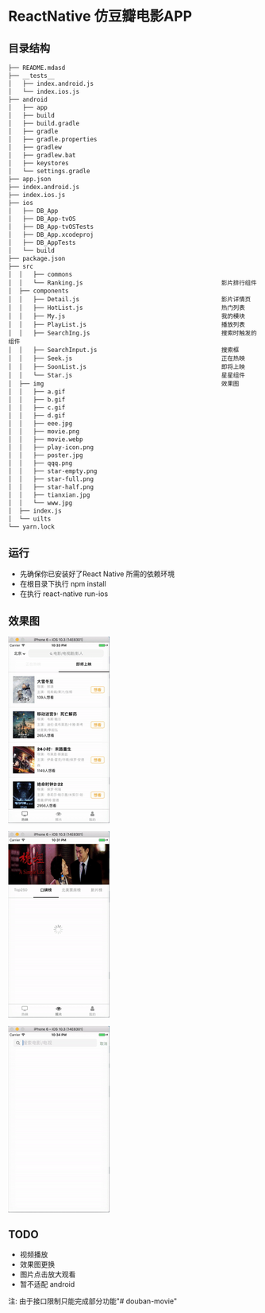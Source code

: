 # ReactNative 仿豆瓣电影APP

## 目录结构
```
├── README.mdasd
├── __tests__
│   ├── index.android.js
│   └── index.ios.js
├── android
│   ├── app
│   ├── build
│   ├── build.gradle
│   ├── gradle
│   ├── gradle.properties
│   ├── gradlew
│   ├── gradlew.bat
│   ├── keystores
│   └── settings.gradle
├── app.json
├── index.android.js
├── index.ios.js
├── ios
│   ├── DB_App
│   ├── DB_App-tvOS
│   ├── DB_App-tvOSTests
│   ├── DB_App.xcodeproj
│   ├── DB_AppTests
│   └── build
├── package.json
├── src
│  │   ├── commons
│  │   └── Ranking.js                                       影片排行组件
│  ├── components
│  │   ├── Detail.js                                        影片详情页
│  │   ├── HotList.js                                       热门列表
│  │   ├── My.js                                            我的模块
│  │   ├── PlayList.js                                      播放列表
│  │   ├── SearchIng.js                                     搜索时触发的组件
│  │   ├── SearchInput.js                                   搜索框
│  │   ├── Seek.js                                          正在热映
│  │   ├── SoonList.js                                      即将上映
│  │   └── Star.js                                          星星组件
│  ├── img                                                  效果图
│  │   ├── a.gif
│  │   ├── b.gif
│  │   ├── c.gif
│  │   ├── d.gif
│  │   ├── eee.jpg
│  │   ├── movie.png
│  │   ├── movie.webp
│  │   ├── play-icon.png
│  │   ├── poster.jpg
│  │   ├── qqq.png
│  │   ├── star-empty.png
│  │   ├── star-full.png
│  │   ├── star-half.png
│  │   ├── tianxian.jpg
│  │   └── www.jpg
│  ├── index.js
│  └── uilts
└── yarn.lock
```

## 运行

 - 先确保你已安装好了React Native 所需的依赖环境
 - 在根目录下执行 npm install
 - 在执行 react-native run-ios

## 效果图

![](./src/img/a.gif)

![](./src/img/b.gif)

![](./src/img/c.gif)


## TODO

 - 视频播放
 - 效果图更换
 - 图片点击放大观看
 - 暂不适配 android

注: 由于接口限制只能完成部分功能"# douban-movie" 
